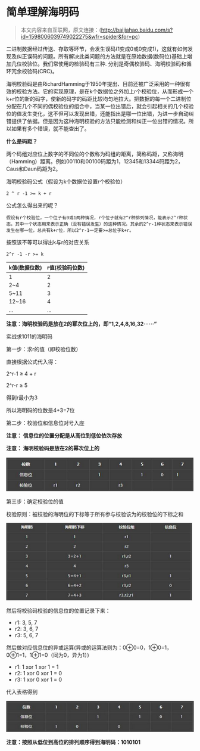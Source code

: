 # 简单理解海明码

> 本文内容来自互联网，原文连接：(http://baijiahao.baidu.com/s?id=1598006039749022275&wfr=spider&for=pc)


二进制数据经过传送、存取等环节，会发生误码(1变成0或0变成1)，这就有如何发现及纠正误码的问题。所有解决此类问题的方法就是在原始数据(数码位)基础上增加几位校验位。我们常使用的检验码有三种. 分别是奇偶校验码、海明校验码和循环冗余校验码(CRC)。

海明校验码是由RichardHamming于1950年提出、目前还被广泛采用的一种很有效的校验方法。它的实现原理，是在k个数据位之外加上r个校验位，从而形成一个k+r位的新的码字，使新的码字的码距比较均匀地拉大。把数据的每一个二进制位分配在几个不同的偶校验位的组合中，当某一位出错后，就会引起相关的几个校验位的值发生变化，这不但可以发现出错，还能指出是哪一位出错，为进一步自动纠错提供了依据。但是因为这种海明校验的方法只能检测和纠正一位出错的情况。所以如果有多个错误，就不能查出了。

**什么是码距？**

两个码组对应位上数字的不同位的个数称为码组的距离，简称码距，又称海明（Hamming）距离。例如00110和00100码距为1，12345和13344码距为2，Caus和Daun码距为2。

海明校验码公式（假设为k个数据位设置r个校验位）

    2 ^ r -1 >= k + r

公式怎么得出来的呢？

    假设有r个校验位，一个位子有0或1两种情况，r个位子就有2^r种排列情况，能表示2^r种状态。其中一个状态用来表示正确（没有错误发生）的这种情况。其余的2^r-1种状态来表示错误发生在哪一位。总共有k+r位，所以2^r-1一定要>=总位子k+r。

按照该不等可以得出k与r的对应关系

    2^r -1 -r >= k

| k值(数据位数) | r值(校验码位数) |
|-----|------|
|1|2|
|2~4|2|
|5~11|3|
|12~16|4|
|...|...|

**注意：海明校验码是放在2的幂次位上的，即“1,2,4,8,16,32······”**

实战求1011的海明码

第一步：求r的值（即校验位数）

直接根据公式代入得：

2^r-1 ≥ 4 + r

2^r-r ≥ 5

得到r最小为3

所以海明码的位数是4+3=7位

第二步：校验位和信息位对号入座

**注意： 信息位的位置分配是从高位到低位依次存放**

**注意： 海明校验码是放在2的幂次位上的**

![信息和校验码位置图](./images/1.png)

第三步：确定校验位的值

校验原则：被校验的海明位的下标等于所有参与校验该为的校验位的下标之和

![校验码校验位图](./images/2.png)

然后将校验码校验的信息位的位置记录下来：

* r1: 3, 5, 7
* r2: 3, 6, 7
* r3: 5, 6, 7

然后做对应信息位的异或运算(异或的运算法则为：0⊕0=0，1⊕0=1，0⊕1=1，1⊕1=0（同为0，异为1）)

* r1: 1 xor 1 xor 1 = 1
* r2: 1 xor 0 xor 1 = 0
* r3: 1 xor 0 xor 1 = 0

代入表格得到

![结果图](./images/3.png)

**注意：按照从低位到高位的排列顺序得到海明码：1010101**

